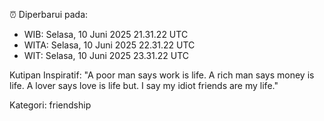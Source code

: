 ⏰ Diperbarui pada:
- WIB: Selasa, 10 Juni 2025 21.31.22 UTC
- WITA: Selasa, 10 Juni 2025 22.31.22 UTC
- WIT: Selasa, 10 Juni 2025 23.31.22 UTC

Kutipan Inspiratif:
"A poor man says work is life. A rich man says money is life. A lover says love is life but. I say my idiot friends are my life."


Kategori: friendship

